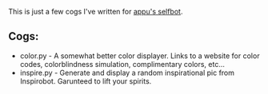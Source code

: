 This is just a few cogs I've written for [appu's selfbot](https://github.com/appu1232/Discord-Selfbot).

## Cogs:
- color.py - A somewhat better color displayer. Links to a website for color codes, colorblindness simulation, complimentary colors, etc...
- inspire.py - Generate and display a random inspirational pic from Inspirobot. Garunteed to lift your spirits.

